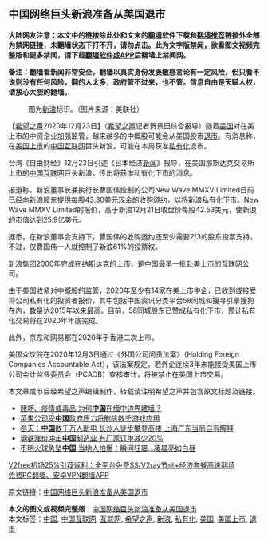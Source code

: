  <h2>中国网络巨头新浪准备从美国退市</h2> <p class="notice"><b>大陆网友注意：本文中的链接除此处和文末的<a href="https://github.com/bannedbook/fanqiang" >翻墙</a>软件下载和<a href="https://github.com/killgcd/justmysocks/blob/master/README.md">翻墙推荐</a>链接外全部为禁网链接，未翻墙状态下打不开，请勿点击。此为文字版禁闻，欲看图文视频完整版和更多禁闻，请下载<a href="https://github.com/bannedbook/fanqiang">翻墙软件或APP</a>后翻墙上禁闻网。</p><p>备注：翻墙看新闻非常安全，翻墙以真实身份发表敏感言论有一定风险，但只看不说则没有任何风险，翻的人太多，政府管不过来，也不管。信息自由是天赋人权，请放心大胆的翻墙。</b></p>  <div class="entry"> <figure><figcaption>图为<a href="https://www.bannedbook.org/bnews/tag/%E6%96%B0%E6%B5%AA/" class="st_tag internal_tag" rel="tag" title="标签 新浪 下的日志">新浪</a>标识。（图片来源：美联社）</figcaption></figure> <p>【<span class='wp_keywordlink_affiliate'><a href="https://www.soundofhope.org" title="希望之声" target="_blank">希望之声</a></span>2020年12月23日】（<a href="https://www.bannedbook.org/bnews/tag/%e5%b8%8c%e6%9c%9b%e4%b9%8b%e5%a3%b0/" class="st_tag internal_tag" rel="tag" title="标签 希望之声 下的日志">希望之声</a>记者贺景田综合报导）随着<a href="https://www.bannedbook.org/bnews/tag/%e7%be%8e%e5%9b%bd/" class="st_tag internal_tag" rel="tag" title="标签 美国 下的日志">美国</a>对在美上市的中资企业加强监管，越来越多的中概股可能会从美国股市<a href="https://www.bannedbook.org/bnews/tag/%E9%80%80%E5%B8%82/" class="st_tag internal_tag" rel="tag" title="标签 退市 下的日志">退市</a>。有消息称，在<a href="https://www.bannedbook.org/bnews/tag/%E7%BE%8E%E5%9B%BD%E4%B8%8A%E5%B8%82/" class="st_tag internal_tag" rel="tag" title="标签 美国上市 下的日志">美国上市</a>的<span class='wp_keywordlink_affiliate'><a href="https://www.bannedbook.org/" title="中国" target="_blank">中国</a></span><a href="https://www.bannedbook.org/bnews/tag/%e4%ba%92%e8%81%94%e7%bd%91/" class="st_tag internal_tag" rel="tag" title="标签 互联网 下的日志">互联网</a>巨头新浪，可能在本周获准<a href="https://www.bannedbook.org/bnews/tag/%E7%A7%81%E6%9C%89%E5%8C%96/" class="st_tag internal_tag" rel="tag" title="标签 私有化 下的日志">私有化</a>退市。</p> <p>台湾《自由财经》12月23日引述《日本经济<span class='wp_keywordlink_affiliate'><a href="https://www.bannedbook.org/" title="新闻">新闻</a></span>》报导，在美国那斯达克交易所上市的<a href="https://www.bannedbook.org/bnews/tag/%e4%b8%ad%e5%9b%bd%e4%ba%92%e8%81%94%e7%bd%91/" class="st_tag internal_tag" rel="tag" title="标签 中国互联网 下的日志">中国互联网</a>巨头新浪，传出将获准私有化下市的消息。</p> <p>报道称，新浪董事长兼执行长曹国伟控制的公司New Wave MMXV Limited日前已经向新浪股东提供每股43.30美元现金的收购邀约，以将新浪私有化下市。New Wave MMXV Limited的报价，高于新浪12月21日收盘价每股42.53美元，使新浪的市值达到25.9亿美元。</p>  <p>据悉，在新浪董事会支持下，曹国伟的收购邀约还至少需要2/3的股东投票支持，不过，仅曹国伟一人就控制了新浪61%的投票权。</p> <p>新浪集团2000年完成在纳斯达克的上市，是<a href="https://www.bannedbook.org/bnews/tag/%E4%B8%AD%E5%9B%BD/" class="st_tag internal_tag" rel="tag" title="标签 中国 下的日志">中国</a>最早一批赴美上市的互联网公司。</p> <p>由于美国收紧对中概股的监管，2020年至少有14家在美上市中企，已收到或接受将公司私有化的投资者报价，其中包括中国资讯分类平台58同城和搜寻引擎搜狗在内，数量达2015年以来最高。目前，58同城股东已赞成私有化下市，预计私有化交易将在2020年年底完成。</p>  <p>此外，京东和网易都在2020年于香港二次上市。</p> <p>美国众议院在2020年12月3日通过《外国公司问责法案》（Holding Foreign Companies Accountable Act），该法案规定，若外企连续3年未能接受美国上市公司会计监督委员会（PCAOB）查核审计，将被禁止在美国上市交易。</p> <p>本文章或节目经希望之声编辑制作，转载请注明希望之声并包含原文标题及链接。</p>  <ul class='op-related-articles' title='相关阅读'> <li><a href='https://www.bannedbook.org/bnews/headline/20201224/1453788.html' target='_blank'>赌场、疫情或毒品 为何<b>中国</b>在缅中边界建墙？</a></li> <li><a href='https://www.bannedbook.org/bnews/headline/20201224/1453787.html' target='_blank'>苹果公司受<b>中国</b>政府压力将删除数千游戏应用</a></li> <li><a href='https://www.bannedbook.org/bnews/headline/20201224/1453781.html' target='_blank'>冬天：<b>中国</b>数千万人断电 长沙人徒步攀登高楼 上海广东当局自有解释</a></li> <li><a href='https://www.bannedbook.org/bnews/comments/20201224/1453776.html' target='_blank'>钢铁涨价冲击<b>中国</b>制造业 有厂家订单减少20%</a></li> <li><a href='https://www.bannedbook.org/bnews/topimagenews/20201224/1453772.html' target='_blank'>不明火球急坠<b>中国</b> 当地人怕爆：瞬间狂震…凌晨亮如白昼</a></li> </ul> <p class="texttj"> <a href="https://www.bannedbook.org/forum23/topic22702.html" target="_blank">V2free机场25%引荐返利：全平台免费SS/V2ray节点+经济套餐高速翻墙</a><br/> <a href="https://github.com/bannedbook/fanqiang/wiki/%E7%A6%81%E9%97%BB%E7%BD%91%E5%AE%89%E5%8D%93%E7%BF%BB%E5%A2%99%E6%96%B0%E9%97%BBAPP" target="_blank">免费PC翻墙、安卓VPN翻墙APP</a></p><p>原文链接：<a class="src_link"  href="https://www.soundofhope.org/post/456640" target="_blank">中国网络巨头新浪准备从美国退市</a></p><a name='sharetosocial'></a>       <div><b>本文的图文或视频完整版</b>：<a href='https://www.bannedbook.org/bnews/comments/20201224/1453801.html'>中国网络巨头新浪准备从美国退市</a></div>  </div><!--END ENTRY--> <div class="postfooter"> <div>本文标签：<a href="https://www.bannedbook.org/bnews/tag/%E4%B8%AD%E5%9B%BD/" rel="tag">中国</a>, <a href="https://www.bannedbook.org/bnews/tag/%e4%b8%ad%e5%9b%bd%e4%ba%92%e8%81%94%e7%bd%91/" rel="tag">中国互联网</a>, <a href="https://www.bannedbook.org/bnews/tag/%e4%ba%92%e8%81%94%e7%bd%91/" rel="tag">互联网</a>, <a href="https://www.bannedbook.org/bnews/tag/%e5%b8%8c%e6%9c%9b%e4%b9%8b%e5%a3%b0/" rel="tag">希望之声</a>, <a href="https://www.bannedbook.org/bnews/tag/%E6%96%B0%E6%B5%AA/" rel="tag">新浪</a>, <a href="https://www.bannedbook.org/bnews/tag/%E7%A7%81%E6%9C%89%E5%8C%96/" rel="tag">私有化</a>, <a href="https://www.bannedbook.org/bnews/tag/%e7%be%8e%e5%9b%bd/" rel="tag">美国</a>, <a href="https://www.bannedbook.org/bnews/tag/%E7%BE%8E%E5%9B%BD%E4%B8%8A%E5%B8%82/" rel="tag">美国上市</a>, <a href="https://www.bannedbook.org/bnews/tag/%E9%80%80%E5%B8%82/" rel="tag">退市</a></div>  </div><!--END POSTFOOTER--> 